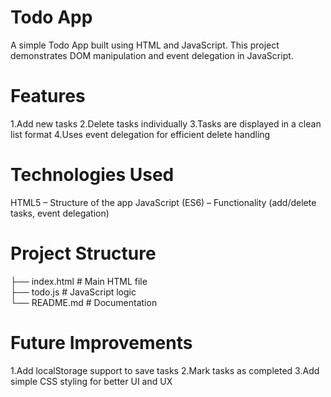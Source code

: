 # Todo App

A simple Todo App built using HTML and JavaScript.
This project demonstrates DOM manipulation and event delegation in JavaScript.

# Features

1.Add new tasks
2.Delete tasks individually
3.Tasks are displayed in a clean list format
4.Uses event delegation for efficient delete handling

# Technologies Used

HTML5 – Structure of the app
JavaScript (ES6) – Functionality (add/delete tasks, event delegation)

# Project Structure
├── index.html     # Main HTML file  
├── todo.js        # JavaScript logic  
└── README.md      # Documentation  

# Future Improvements

1.Add localStorage support to save tasks
2.Mark tasks as completed
3.Add simple CSS styling for better UI and UX